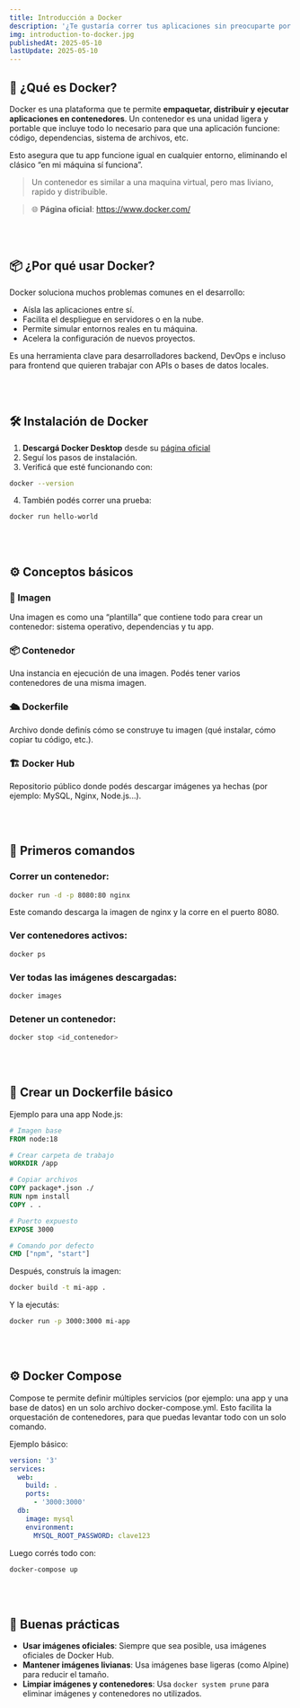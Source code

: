 ```yaml
---
title: Introducción a Docker
description: '¿Te gustaría correr tus aplicaciones sin preocuparte por configuraciones, versiones o dependencias? En este artículo te presento Docker, una herramienta clave para cualquier desarrollador moderno. Aprendé desde cero qué es, cómo funciona y cómo crear tus propios contenedores paso a paso.'
img: introduction-to-docker.jpg
publishedAt: 2025-05-10
lastUpdate: 2025-05-10
---
```


## 🐳 ¿Qué es Docker?

Docker es una plataforma que te permite **empaquetar, distribuir y ejecutar aplicaciones en contenedores**. Un contenedor es una unidad ligera y portable que incluye todo lo necesario para que una aplicación funcione: código, dependencias, sistema de archivos, etc.

Esto asegura que tu app funcione igual en cualquier entorno, eliminando el clásico “en mi máquina sí funciona”.

> Un contenedor es similar a una maquina virtual, pero mas liviano, rapido y distribuible.

> 🌐 **Página oficial**: https://www.docker.com/

<br /><br />

## 📦 ¿Por qué usar Docker?

Docker soluciona muchos problemas comunes en el desarrollo:

- Aísla las aplicaciones entre sí.
- Facilita el despliegue en servidores o en la nube.
- Permite simular entornos reales en tu máquina.
- Acelera la configuración de nuevos proyectos.

Es una herramienta clave para desarrolladores backend, DevOps e incluso para frontend que quieren trabajar con APIs o bases de datos locales.

<br /><br />

## 🛠️ Instalación de Docker

1. **Descargá Docker Desktop** desde su [página oficial](https://www.docker.com/products/docker-desktop)
2. Seguí los pasos de instalación.
3. Verificá que esté funcionando con:

```bash
docker --version
```

4. También podés correr una prueba:

```bash
docker run hello-world
```

<br /><br />

## ⚙️ Conceptos básicos

### 📁 Imagen

Una imagen es como una “plantilla” que contiene todo para crear un contenedor: sistema operativo, dependencias y tu app.

### 📦 Contenedor

Una instancia en ejecución de una imagen. Podés tener varios contenedores de una misma imagen.

### 🛳️ Dockerfile

Archivo donde definís cómo se construye tu imagen (qué instalar, cómo copiar tu código, etc.).

### 🏗️ Docker Hub

Repositorio público donde podés descargar imágenes ya hechas (por ejemplo: MySQL, Nginx, Node.js...).

<br /><br />

## 🧪 Primeros comandos

### Correr un contenedor:

```bash
docker run -d -p 8080:80 nginx
```

Este comando descarga la imagen de nginx y la corre en el puerto 8080.

### Ver contenedores activos:

```bash
docker ps
```

### Ver todas las imágenes descargadas:

```bash
docker images
```

### Detener un contenedor:

```bash
docker stop <id_contenedor>
```

<br /><br />

## 🧾 Crear un Dockerfile básico

Ejemplo para una app Node.js:

```Dockerfile
# Imagen base
FROM node:18

# Crear carpeta de trabajo
WORKDIR /app

# Copiar archivos
COPY package*.json ./
RUN npm install
COPY . .

# Puerto expuesto
EXPOSE 3000

# Comando por defecto
CMD ["npm", "start"]
```

Después, construís la imagen:

```bash
docker build -t mi-app .
```

Y la ejecutás:

```bash
docker run -p 3000:3000 mi-app
```

<br /><br />

## ⚙️ Docker Compose

Compose te permite definir múltiples servicios (por ejemplo: una app y una base de datos) en un solo archivo docker-compose.yml. Esto facilita la orquestación de contenedores, para que puedas levantar todo con un solo comando.

Ejemplo básico:

```yaml
version: '3'
services:
  web:
    build: .
    ports:
      - '3000:3000'
  db:
    image: mysql
    environment:
      MYSQL_ROOT_PASSWORD: clave123
```

Luego corrés todo con:

```bash
docker-compose up
```

<br /><br />

## 🚢 Buenas prácticas

- **Usar imágenes oficiales**: Siempre que sea posible, usa imágenes oficiales de Docker Hub.
- **Mantener imágenes livianas**: Usa imágenes base ligeras (como Alpine) para reducir el tamaño.
- **Limpiar imágenes y contenedores**: Usa `docker system prune` para eliminar imágenes y contenedores no utilizados.
